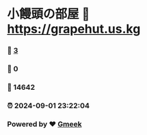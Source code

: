 # 小饅頭の部屋 :link: https://grapehut.us.kg 
### :page_facing_up: [3](https://grapehut.us.kg/tag.html) 
### :speech_balloon: 0 
### :hibiscus: 14642 
### :alarm_clock: 2024-09-01 23:22:04 
### Powered by :heart: [Gmeek](https://github.com/Meekdai/Gmeek)
